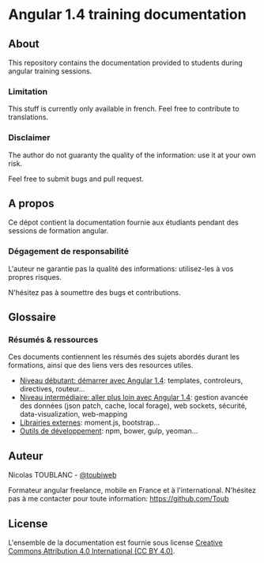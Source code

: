 # Angular 1.4 training documentation

## About

This repository contains the documentation provided to students during angular training sessions.

### Limitation

This stuff is currently only available in french. Feel free to contribute to translations.

### Disclaimer

The author do not guaranty the quality of the information: use it at your own risk.

Feel free to submit bugs and pull request. 

## A propos

Ce dépot contient la documentation fournie aux étudiants pendant des sessions de formation angular.

### Dégagement de responsabilité

L'auteur ne garantie pas la qualité des informations: utilisez-les à vos propres risques.

N'hésitez pas à soumettre des bugs et contributions.

## Glossaire

### Résumés & ressources

Ces documents contiennent les résumés des sujets abordés durant les formations, ainsi que des liens vers des resources utiles.

* [Niveau débutant: démarrer avec Angular 1.4](01.angular-bases.documentation/01.00.angular-bases.documentation-fr.md): templates, controleurs, directives, routeur...
* [Niveau intermédiaire: aller plus loin avec Angular 1.4](02.angular-intermediate.documentation/02.00.angular-intermediate.documentation-fr.md): gestion avancée des données (json patch, cache, local forage), web sockets, sécurité, data-visualization, web-mapping
* [Librairies externes](00.3rdparty-libraries.documentation/00.3rdparty-libraries.documentation-fr.md): moment.js, bootstrap...
* [Outils de développement](00.dev-tools.documentation/00.dev-tools.documentation-fr.md): npm, bower, gulp, yeoman...

## Auteur

Nicolas TOUBLANC - [@toubiweb](https://twitter.com/Toubiweb)

Formateur angular freelance, mobile en France et à l'international. N'hésitez pas à me contacter pour toute information: https://github.com/Toub

## License

L'ensemble de la documentation est fournie sous license [Creative Commons Attribution 4.0 International (CC BY 4.0)](http://creativecommons.org/licenses/by/4.0/).